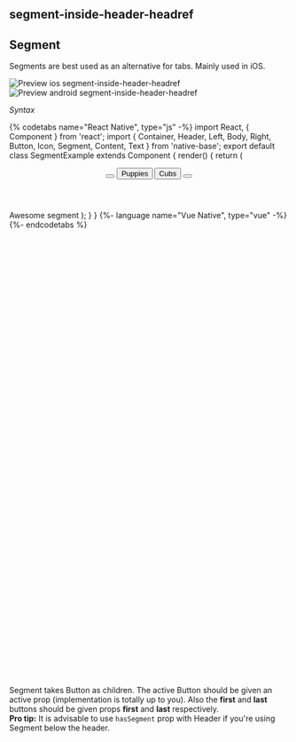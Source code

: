 ## segment-inside-header-headref
## Segment

Segments are best used as an alternative for tabs. Mainly used in iOS.

![Preview ios segment-inside-header-headref](https://raw.githubusercontent.com/GeekyAnts/NativeBase-KitchenSink/v2.6.1/screenshots/ios/segment-inside-header.gif)
![Preview android segment-inside-header-headref](https://raw.githubusercontent.com/GeekyAnts/NativeBase-KitchenSink/v2.6.1/screenshots/android/segment-inside-header.gif)

*Syntax*

{% codetabs name="React Native", type="js" -%}
import React, { Component } from 'react';
import { Container, Header, Left, Body, Right, Button, Icon, Segment, Content, Text } from 'native-base';
export default class SegmentExample extends Component {
  render() {
    return (
      <Container>
        <Header hasSegment>
          <Left>
            <Button transparent>
              <Icon name="arrow-back" />
            </Button>
          </Left>
          <Body>
            <Segment>
              <Button first><Text>Puppies</Text></Button>
              <Button last active><Text>Cubs</Text></Button>
            </Segment>
          </Body>
          <Right>
            <Button transparent>
              <Icon name="search" />
            </Button>
          </Right>
        </Header>
        <Content padder>
          <Text>Awesome segment</Text>
        </Content>
      </Container>
    );
  }
}
{%- language name="Vue Native", type="vue" -%}
<template>
  <nb-container>
    <nb-header hasSegment>
      <nb-left>
        <nb-button transparent>
          <nb-icon name="arrow-back" />
        </nb-button>
      </nb-left>
      <nb-body>
        <nb-segment>
          <nb-button first><nb-text>Puppies</nb-text></nb-button>
          <nb-button last :active="true"><nb-text>Cubs</nb-text></nb-button>
        </nb-segment>
      </nb-body>
      <nb-right>
        <nb-button transparent>
          <nb-icon name="search" />
        </nb-button>
      </nb-right>
    </nb-header>
    <nb-content padder>
      <nb-text>Awesome segment</nb-text>
    </nb-content>
  </nb-container>
</template>
{%- endcodetabs %}
<p>
    <div id="" class="mobileDevice" style="background: url(&quot;https://docs-v2.nativebase.io/docs/assets/iosphone.png&quot;) no-repeat; padding: 63px 20px 100px 15px; width: 292px; height: 600px;margin:0 auto;float:none;">
        <img src="https://raw.githubusercontent.com/GeekyAnts/NativeBase-KitchenSink/v2.6.1/screenshots/ios/segment-inside-header.gif" alt="" style="display:block !important" />
    </div>
</p>
<br />

Segment takes Button as children. The active Button should be given an active prop (implementation is totally up to you).
Also the **first** and **last** buttons should be given props **first** and **last** respectively.<br />
**Pro tip:** It is advisable to use <code>hasSegment</code> prop with Header if you're using Segment below the header.